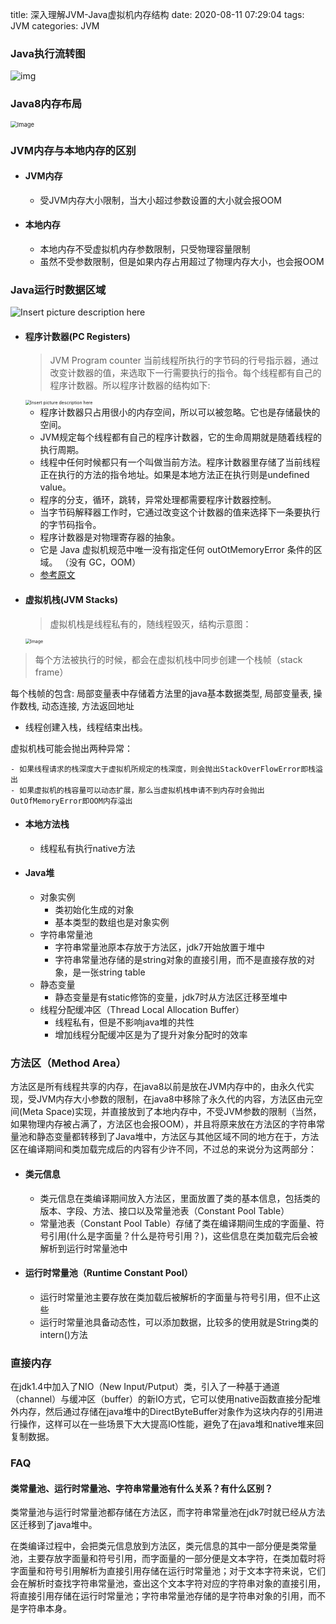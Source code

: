 title: 深入理解JVM-Java虚拟机内存结构
date: 2020-08-11 07:29:04
tags: JVM
categories: JVM

### Java执行流转图

<img src="https://cdn.jsdelivr.net/gh/wenPKtalk/pictures@master/blog/20220511/07_38/0*aO7jvEaMLhADKTqa.png" alt="img"  />

### Java8内存布局

<img src="https://cdn.jsdelivr.net/gh/wenPKtalk/pictures@master/blog/20220511/07_40/640.png" alt="Image" style="zoom: 67%;" />

### JVM内存与本地内存的区别

* #### JVM内存

  * 受JVM内存大小限制，当大小超过参数设置的大小就会报OOM

* #### 本地内存

  * 本地内存不受虚拟机内存参数限制，只受物理容量限制
  * 虽然不受参数限制，但是如果内存占用超过了物理内存大小，也会报OOM

### Java运行时数据区域

![Insert picture description here](https://cdn.jsdelivr.net/gh/wenPKtalk/pictures@master/blog/20220511/09_02/watermark,type_ZmFuZ3poZW5naGVpdGk,shadow_10,text_aHR0cHM6Ly9ibG9nLmNzZG4ubmV0L3FxXzM3OTI0OTA1,size_16,color_FFFFFF,t_70.png)

* #### 程序计数器(PC Registers)

  > JVM Program counter 当前线程所执行的字节码的行号指示器，通过改变计数器的值，来选取下一行需要执行的指令。每个线程都有自己的程序计数器。所以程序计数器的结构如下:

  <img src="https://img-blog.csdnimg.cn/20200918193834460.png?x-oss-process=image/watermark,type_ZmFuZ3poZW5naGVpdGk,shadow_10,text_aHR0cHM6Ly9ibG9nLmNzZG4ubmV0L3FxXzM3OTI0OTA1,size_16,color_FFFFFF,t_70#pic_center" alt="Insert picture description here" style="zoom:50%;" />

  - 程序计数器只占用很小的内存空间，所以可以被忽略。它也是存储最快的空间。
  - JVM规定每个线程都有自己的程序计数器，它的生命周期就是随着线程的执行周期。
  - 线程中任何时候都只有一个叫做当前方法。程序计数器里存储了当前线程正在执行的方法的指令地址。如果是本地方法正在执行则是undefined value。
  - 程序的分支，循环，跳转，异常处理都需要程序计数器控制。
  - 当字节码解释器工作时，它通过改变这个计数器的值来选择下一条要执行的字节码指令。
  - 程序计数器是对物理寄存器的抽象。
  - 它是 Java 虚拟机规范中唯一没有指定任何 outOtMemoryError 条件的区域。 （没有 GC，OOM）
  - [参考原文](https://www.codetd.com/en/article/11818366)

* #### 虚拟机栈(JVM Stacks)

  > 虚拟机栈是线程私有的，随线程毁灭，结构示意图：

  <img src="https://cdn.jsdelivr.net/gh/wenPKtalk/pictures@master/blog/20220511/09_29/640-20220511092947711.png" alt="Image" style="zoom:50%;" />

>  每个方法被执行的时候，都会在虚拟机栈中同步创建一个栈帧（stack frame）

 每个栈帧的包含: 局部变量表中存储着方法里的java基本数据类型, 局部变量表, 操作数栈, 动态连接, 方法返回地址

* 
  线程创建入栈，线程结束出栈。

虚拟机栈可能会抛出两种异常：

	- 如果线程请求的栈深度大于虚拟机所规定的栈深度，则会抛出StackOverFlowError即栈溢出
	- 如果虚拟机的栈容量可以动态扩展，那么当虚拟机栈申请不到内存时会抛出OutOfMemoryError即OOM内存溢出

- #### 本地方法栈

  - 线程私有执行native方法

- #### Java堆

  * 对象实例
    * 类初始化生成的对象
    * 基本类型的数组也是对象实例
  * 字符串常量池
    * 字符串常量池原本存放于方法区，jdk7开始放置于堆中
    * 字符串常量池存储的是string对象的直接引用，而不是直接存放的对象，是一张string table
  * 静态变量
    * 静态变量是有static修饰的变量，jdk7时从方法区迁移至堆中
  * 线程分配缓冲区（Thread Local Allocation Buffer）
    * 线程私有，但是不影响java堆的共性
    * 增加线程分配缓冲区是为了提升对象分配时的效率

### 方法区（Method Area）

方法区是所有线程共享的内存，在java8以前是放在JVM内存中的，由永久代实现，受JVM内存大小参数的限制，在java8中移除了永久代的内容，方法区由元空间(Meta Space)实现，并直接放到了本地内存中，不受JVM参数的限制（当然，如果物理内存被占满了，方法区也会报OOM），并且将原来放在方法区的字符串常量池和静态变量都转移到了Java堆中，方法区与其他区域不同的地方在于，方法区在编译期间和类加载完成后的内容有少许不同，不过总的来说分为这两部分：

* #### 类元信息

  * 类元信息在类编译期间放入方法区，里面放置了类的基本信息，包括类的版本、字段、方法、接口以及常量池表（Constant Pool Table）
  * 常量池表（Constant Pool Table）存储了类在编译期间生成的字面量、符号引用(什么是字面量？什么是符号引用？)，这些信息在类加载完后会被解析到运行时常量池中

* #### 运行时常量池（Runtime Constant Pool）

  * 运行时常量池主要存放在类加载后被解析的字面量与符号引用，但不止这些
  * 运行时常量池具备动态性，可以添加数据，比较多的使用就是String类的intern()方法

### 直接内存

在jdk1.4中加入了NIO（New Input/Putput）类，引入了一种基于通道（channel）与缓冲区（buffer）的新IO方式，它可以使用native函数直接分配堆外内存，然后通过存储在java堆中的DirectByteBuffer对象作为这块内存的引用进行操作，这样可以在一些场景下大大提高IO性能，避免了在java堆和native堆来回复制数据。

### FAQ

#### 类常量池、运行时常量池、字符串常量池有什么关系？有什么区别？

类常量池与运行时常量池都存储在方法区，而字符串常量池在jdk7时就已经从方法区迁移到了java堆中。

在类编译过程中，会把类元信息放到方法区，类元信息的其中一部分便是类常量池，主要存放字面量和符号引用，而字面量的一部分便是文本字符，在类加载时将字面量和符号引用解析为直接引用存储在运行时常量池；对于文本字符来说，它们会在解析时查找字符串常量池，查出这个文本字符对应的字符串对象的直接引用，将直接引用存储在运行时常量池；字符串常量池存储的是字符串对象的引用，而不是字符串本身。

